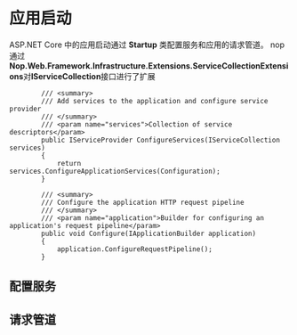 # 应用启动
ASP.NET Core 中的应用启动通过 **Startup** 类配置服务和应用的请求管道。
nop通过**Nop.Web.Framework.Infrastructure.Extensions.ServiceCollectionExtensions**对**IServiceCollection**接口进行了扩展
```
        /// <summary>
        /// Add services to the application and configure service provider
        /// </summary>
        /// <param name="services">Collection of service descriptors</param>
        public IServiceProvider ConfigureServices(IServiceCollection services)
        {
            return services.ConfigureApplicationServices(Configuration);
        }

        /// <summary>
        /// Configure the application HTTP request pipeline
        /// </summary>
        /// <param name="application">Builder for configuring an application's request pipeline</param>
        public void Configure(IApplicationBuilder application)
        {
            application.ConfigureRequestPipeline();
        }
```
## 配置服务
## 请求管道